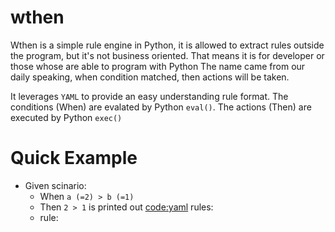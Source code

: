 # wthen

Wthen is a simple rule engine in Python, it is allowed to extract rules outside the program, but it's not business oriented. 
That means it is for developer or those whose are able to program with Python
The name came from our daily speaking, when condition matched, then actions will be taken.

It leverages <code>YAML</code> to provide an easy understanding rule format. 
The conditions (When) are evalated by Python <code>eval()</code>. 
The actions (Then) are executed by Python <code>exec()</code>

# Quick Example
* Given scinario:
    * When <code>a (=2) > b (=1)</code>
    * Then <code>2 > 1</code> is printed out
<code:yaml>
rules:
  - rule:
      
</code>
